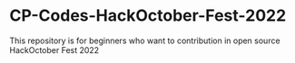 # CP-Codes-HackOctober-Fest-2022
This repository is for beginners who want to contribution in open source HackOctober Fest 2022
